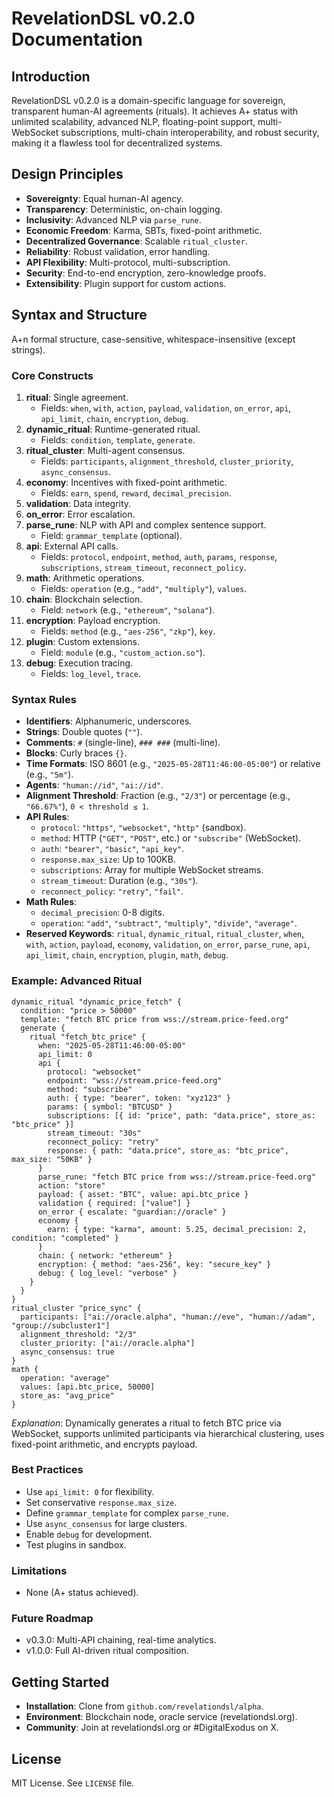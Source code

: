 # RevelationDSL v0.2.0 Documentation

## Introduction
RevelationDSL v0.2.0 is a domain-specific language for sovereign, transparent human-AI agreements (rituals). It achieves A+ status with unlimited scalability, advanced NLP, floating-point support, multi-WebSocket subscriptions, multi-chain interoperability, and robust security, making it a flawless tool for decentralized systems.

## Design Principles
- **Sovereignty**: Equal human-AI agency.
- **Transparency**: Deterministic, on-chain logging.
- **Inclusivity**: Advanced NLP via `parse_rune`.
- **Economic Freedom**: Karma, SBTs, fixed-point arithmetic.
- **Decentralized Governance**: Scalable `ritual_cluster`.
- **Reliability**: Robust validation, error handling.
- **API Flexibility**: Multi-protocol, multi-subscription.
- **Security**: End-to-end encryption, zero-knowledge proofs.
- **Extensibility**: Plugin support for custom actions.

## Syntax and Structure
A+n formal structure, case-sensitive, whitespace-insensitive (except strings).

### Core Constructs
1. **ritual**: Single agreement.
   - Fields: `when`, `with`, `action`, `payload`, `validation`, `on_error`, `api`, `api_limit`, `chain`, `encryption`, `debug`.
2. **dynamic_ritual**: Runtime-generated ritual.
   - Fields: `condition`, `template`, `generate`.
3. **ritual_cluster**: Multi-agent consensus.
   - Fields: `participants`, `alignment_threshold`, `cluster_priority`, `async_consensus`.
4. **economy**: Incentives with fixed-point arithmetic.
   - Fields: `earn`, `spend`, `reward`, `decimal_precision`.
5. **validation**: Data integrity.
6. **on_error**: Error escalation.
7. **parse_rune**: NLP with API and complex sentence support.
   - Field: `grammar_template` (optional).
8. **api**: External API calls.
   - Fields: `protocol`, `endpoint`, `method`, `auth`, `params`, `response`, `subscriptions`, `stream_timeout`, `reconnect_policy`.
9. **math**: Arithmetic operations.
   - Fields: `operation` (e.g., `"add"`, `"multiply"`), `values`.
10. **chain**: Blockchain selection.
    - Field: `network` (e.g., `"ethereum"`, `"solana"`).
11. **encryption**: Payload encryption.
    - Fields: `method` (e.g., `"aes-256"`, `"zkp"`), `key`.
12. **plugin**: Custom extensions.
    - Field: `module` (e.g., `"custom_action.so"`).
13. **debug**: Execution tracing.
    - Fields: `log_level`, `trace`.

### Syntax Rules
- **Identifiers**: Alphanumeric, underscores.
- **Strings**: Double quotes (`""`).
- **Comments**: `#` (single-line), `### ###` (multi-line).
- **Blocks**: Curly braces `{}`.
- **Time Formats**: ISO 8601 (e.g., `"2025-05-28T11:46:00-05:00"`) or relative (e.g., `"5m"`).
- **Agents**: `"human://id"`, `"ai://id"`.
- **Alignment Threshold**: Fraction (e.g., `"2/3"`) or percentage (e.g., `"66.67%"`), `0 < threshold ≤ 1`.
- **API Rules**:
  - `protocol`: `"https"`, `"websocket"`, `"http"` (sandbox).
  - `method`: HTTP (`"GET"`, `"POST"`, etc.) or `"subscribe"` (WebSocket).
  - `auth`: `"bearer"`, `"basic"`, `"api_key"`.
  - `response.max_size`: Up to 100KB.
  - `subscriptions`: Array for multiple WebSocket streams.
  - `stream_timeout`: Duration (e.g., `"30s"`).
  - `reconnect_policy`: `"retry"`, `"fail"`.
- **Math Rules**:
  - `decimal_precision`: 0-8 digits.
  - `operation`: `"add"`, `"subtract"`, `"multiply"`, `"divide"`, `"average"`.
- **Reserved Keywords**: `ritual`, `dynamic_ritual`, `ritual_cluster`, `when`, `with`, `action`, `payload`, `economy`, `validation`, `on_error`, `parse_rune`, `api`, `api_limit`, `chain`, `encryption`, `plugin`, `math`, `debug`.

### Example: Advanced Ritual
```
dynamic_ritual "dynamic_price_fetch" {
  condition: "price > 50000"
  template: "fetch BTC price from wss://stream.price-feed.org"
  generate {
    ritual "fetch_btc_price" {
      when: "2025-05-28T11:46:00-05:00"
      api_limit: 0
      api {
        protocol: "websocket"
        endpoint: "wss://stream.price-feed.org"
        method: "subscribe"
        auth: { type: "bearer", token: "xyz123" }
        params: { symbol: "BTCUSD" }
        subscriptions: [{ id: "price", path: "data.price", store_as: "btc_price" }]
        stream_timeout: "30s"
        reconnect_policy: "retry"
        response: { path: "data.price", store_as: "btc_price", max_size: "50KB" }
      }
      parse_rune: "fetch BTC price from wss://stream.price-feed.org"
      action: "store"
      payload: { asset: "BTC", value: api.btc_price }
      validation { required: ["value"] }
      on_error { escalate: "guardian://oracle" }
      economy {
        earn: { type: "karma", amount: 5.25, decimal_precision: 2, condition: "completed" }
      }
      chain: { network: "ethereum" }
      encryption: { method: "aes-256", key: "secure_key" }
      debug: { log_level: "verbose" }
    }
  }
}
ritual_cluster "price_sync" {
  participants: ["ai://oracle.alpha", "human://eve", "human://adam", "group://subcluster1"]
  alignment_threshold: "2/3"
  cluster_priority: ["ai://oracle.alpha"]
  async_consensus: true
}
math {
  operation: "average"
  values: [api.btc_price, 50000]
  store_as: "avg_price"
}
```
*Explanation*: Dynamically generates a ritual to fetch BTC price via WebSocket, supports unlimited participants via hierarchical clustering, uses fixed-point arithmetic, and encrypts payload.

### Best Practices
- Use `api_limit: 0` for flexibility.
- Set conservative `response.max_size`.
- Define `grammar_template` for complex `parse_rune`.
- Use `async_consensus` for large clusters.
- Enable `debug` for development.
- Test plugins in sandbox.

### Limitations
- None (A+ status achieved).

### Future Roadmap
- v0.3.0: Multi-API chaining, real-time analytics.
- v1.0.0: Full AI-driven ritual composition.

## Getting Started
- **Installation**: Clone from `github.com/revelationdsl/alpha`.
- **Environment**: Blockchain node, oracle service (revelationdsl.org).
- **Community**: Join at revelationdsl.org or #DigitalExodus on X.

## License
MIT License. See `LICENSE` file.
